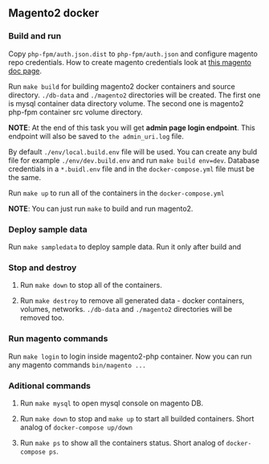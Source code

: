 ## Magento2 docker

### Build and run

Copy `php-fpm/auth.json.dist` to `php-fpm/auth.json` and configure magento repo credentials. How to create magento credentials look at [this magento doc page](https://devdocs.magento.com/guides/v2.3/install-gde/prereq/connect-auth.html).

Run `make build` for building magento2 docker containers and source directory. `./db-data` and `./magento2` directories will be created. The first one is mysql container data directory volume. The second one is magento2 php-fpm container src volume directory. 

**NOTE**: At the end of this task you will get **admin page login endpoint**. This endpoint will also be saved to `the admin_uri.log` file.

By default `./env/local.build.env` file will be used. You can create any buld file for example `./env/dev.build.env` and run `make build env=dev`. Database credentials in a `*.buidl.env` file and in the `docker-compose.yml` file must be the same.

Run `make up` to run all of the containers in the `docker-compose.yml`

**NOTE**: You can just run `make` to build and run magento2.

### Deploy sample data

Run `make sampledata` to deploy sample data. Run it only after build and 

### Stop and destroy

1. Run `make down` to stop all of the containers.

2. Run `make destroy` to remove all generated data - docker containers, volumes, networks. `./db-data` and `./magento2` directories will be removed too.

### Run magento commands

Run `make login` to login inside magento2-php container. Now you can run any magento commands `bin/magento ...`

### Aditional commands

1. Run `make mysql` to open mysql console on magento DB.

2. Run `make down` to stop and `make up` to start all builded containers. Short analog of `docker-compose up/down`

3. Run `make ps` to show all the containers status. Short analog of `docker-compose ps`.